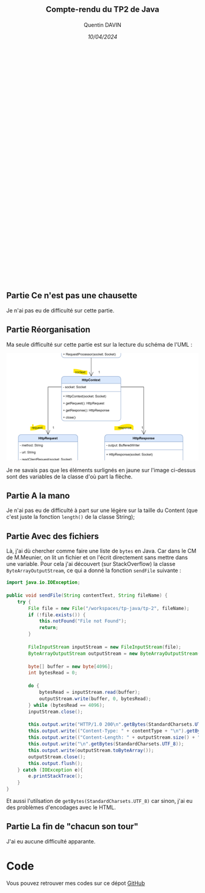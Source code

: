 <p style="text-align: center;font-weight:bold; font-size:20px;">Compte-rendu du TP2 de Java</p>
<p style="text-align: center;">Quentin DAVIN</p>
<p style="text-align: center;font-style:italic; font-size:14px;">10/04/2024</p>
<br>
<br>
<br>
<br>
<br>
<br>
<br>
<br>
<br>
<br>
<br>
<br>
<br>
<br> 
<br>
<br>
<br>
<br>
<br>
<br>
<br>
<br> 
<br>
<br>
<br>
<br>
<br>
<br>
<br>
<br>
<br>
<br>
<br>
<br>
<br>
<br>

## Partie Ce n'est pas une chausette

Je n'ai pas eu de difficulté sur cette partie.

## Partie Réorganisation

Ma seule difficulté sur cette partie est sur la lecture du schéma de l'UML :

![img.png](img/img.png)

Je ne savais pas que les éléments surlignés en jaune sur l'image ci-dessus sont des variables de la classe d'où part la flèche.

## Partie A la mano 

Je n'ai pas eu de difficulté à part sur une légère sur la taille du Content (que c'est juste la fonction `length()` de la classe String);

## Partie Avec des fichiers 

Là, j'ai dù chercher comme faire une liste de `bytes` en Java.
Car dans le CM de M.Meunier, on lit un fichier et on l'écrit directement sans mettre dans une variable.
Pour cela j'ai découvert (sur StackOverflow) la classe `ByteArrayOutputStream`, ce qui a donné la fonction `sendFile` suivante :

````java
import java.io.IOException;

public void sendFile(String contentText, String fileName) {
    try {
        File file = new File("/workspaces/tp-java/tp-2", fileName);
        if (!file.exists()) {
            this.notFound("File not Found");
            return;
        }

        FileInputStream inputStream = new FileInputStream(file);
        ByteArrayOutputStream outputStream = new ByteArrayOutputStream();

        byte[] buffer = new byte[4096];
        int bytesRead = 0;

        do {
            bytesRead = inputStream.read(buffer);
            outputStream.write(buffer, 0, bytesRead);
        } while (bytesRead == 4096);
        inputStream.close();

        this.output.write("HTTP/1.0 200\n".getBytes(StandardCharsets.UTF_8));
        this.output.write(("Content-Type: " + contentType + "\n").getBytes(StandardCharsets.UTF_8));
        this.output.write(("Content-Length: " + outputStream.size() + "\n").getBytes(StandardCharsets.UTF_8));
        this.output.write("\n".getBytes(StandardCharsets.UTF_8));
        this.output.write(outputStream.toByteArray());
        outputStream.close();
        this.output.flush();
    } catch (IOException e){
        e.printStackTrace();
    }
}
````
Et aussi l'utilsation de ``getBytes(StandardCharsets.UTF_8)`` car sinon, j'ai eu des problèmes d'encodages avec le HTML.

## Partie La fin de "chacun son tour"

J'ai eu aucune difficulté apparante.

# Code 

Vous pouvez retrouver mes codes sur ce dépot [GitHub](https://github.com/itsax404/tp-java)
